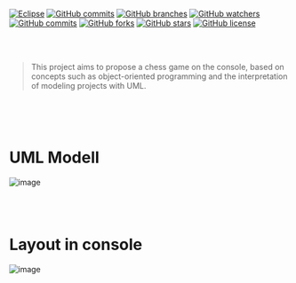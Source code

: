 [![Eclipse](https://img.shields.io/badge/Eclipse-FE7A16.svg?style=plastic&logo=Eclipse&logoColor=white)](https://img.shields.io/badge/Eclipse-FE7A16.svg?style=plastic&logo=Eclipse&logoColor=white)
[![GitHub commits](https://badgen.net/github/commits/Ste452/chess_program)](https://GitHub.com/Ste452/Ste452/chess_program/)
[![GitHub branches](https://badgen.net/github/branches/Ste452/chess_program)](https://github.com/Ste452/chess_program/)
[![GitHub watchers](https://badgen.net/github/watchers/Ste452/chess_program/)](https://GitHub.com/Ste452/chess_program/watchers/)
[![GitHub commits](https://badgen.net/github/commits/Ste452/chess_program)](https://GitHub.com/Ste452/chess_program/commit/)
[![GitHub forks](https://badgen.net/github/forks/Ste452/chess_program/)](https://GitHub.com/Ste452/chess_program/network/)
[![GitHub stars](https://badgen.net/github/stars/Ste452/chess_program)](https://GitHub.com/Ste452/chess_program/stargazers/)
[![GitHub license](https://badgen.net/github/license/Ste452/chess_program)](https://github.com/Ste452/chess_program/blob/master/LICENSE)

<br>
<br>

> This project aims to propose a chess game on the console, based on concepts such as object-oriented programming and the interpretation of modeling projects with UML.  

<br>
<br>
<br>


# UML Modell
![image](https://user-images.githubusercontent.com/47900701/219397622-af95c7c1-9663-4045-b0d7-1cf2ec6ebe7d.png)

<br>
<br>


# Layout in console

![image](https://user-images.githubusercontent.com/47900701/220191804-da384a3b-2e4a-423e-9c06-660228d6e4b0.png)
